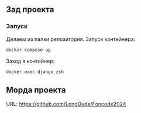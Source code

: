 ## Зад проекта

### Запуск
Делаем из папки репозитория.
Запуск контейнера:
```bash
docker compose up
```
Заход в контейнер:
```bash
docker exec django zsh
```

## Морда проекта
URL: https://github.com/LongDude/Foncode2024
